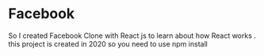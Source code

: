 # Facebook
So I created Facebook Clone with React js to learn about how React works . this project is created in 2020 so you need to use npm install 
